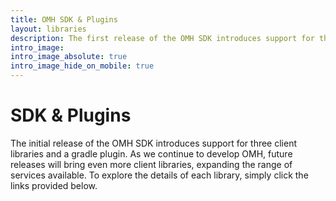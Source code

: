 ```yaml
---
title: OMH SDK & Plugins
layout: libraries
description: The first release of the OMH SDK introduces support for three client libraries and a gradle plugin. As we continue to develop OMH, future releases will bring even more client libraries, expanding the range of services available. To explore the details of each library, simply click the links provided below.
intro_image: 
intro_image_absolute: true
intro_image_hide_on_mobile: true
---
```


# SDK & Plugins

The initial release of the OMH SDK introduces support for three client libraries and a gradle plugin. As we continue to develop OMH, future releases will bring even more client libraries, expanding the range of services available. To explore the details of each library, simply click the links provided below.
